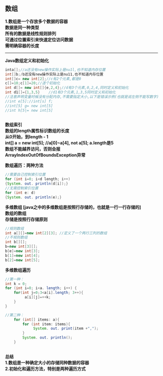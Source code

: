## 数组

**1.数组是一个存放多个数据的容器**  
    **数据是同一种类型**  
    **所有的数据是线性规则排列**  
    **可通过位置索引来快速定位访问数据**  
    **需明确容器的长度**  

------

**Java数组定义和初始化**

```java
inta[];//a还没有new操作实际上是nu1l,也不知道内存位置
int[]b;/b还没有new操作实际上是nu11,也不知道内存位置
int[]c= new int[2];//c有2个元素,都是0
c[]=10;c[1]=20;//逐个初始化 
int d[]= new int[]{e,2,4};//d有3个元素,0,2,4,同时定义和初始化
int d1[]={1,3,5}    //d1有3个元素,1,3,5同时定义和初始化
//注意声明变量时候没有分配内存,不需要指定大小,以下是错误示例(也就是说左侧不能写数字)
//int e[5]://int[s] f;
//int[5] g= new int[5]
//int h[5|= new int[5]
                  
```



**数组索引**  
    **数组的length属性标识数组的长度**  
    **从0开始，到length - 1**  
    **int[] a = new int[5]; //a[0]~a[4], not a[5]; a.length是5**  
    **数组不能越界访问，否则会报**  
**ArrayIndexOutOfBoundsException异常**  



**数组遍历：两种方法**

```java
//需要自己控制索引位置
for (int i=0; i<d length; i++)       
{System. out. println(d[i]);}   
//无需控制索引位置 
for (int e: d)              
{System. out. println(e);}
```



**多维数组 [java之中的多维数组是按照行存储的，也就是一行一行存储的]**  
    **数组的数组**  
   **存储是按照行存储原则**  

```java
//规则数组
int a[][]=new int[2][3]; //定义了一个两行三列的数组
//不规则数组
int b[][];
b=new int[3][];
b[e]=new int[3];
b[1]=new int[4];
b[2]=new int[5];
```

**多维数组遍历**

```java
//第一种：
int k = 0;
for (int i=0; i<a. length; i++) {
    for(int j=0;3<a[i].length; 3++){
         a[i][j]=++k;  
    }    
}

//第二种：
    for (int[] items: a){
        for (int item: items){
             System. out. print(item +",");
        }
        System. out. println();
    }     
            
```

**总结**  
**1.数组是一种确定大小的存储同种数据的容器**  
**2.初始化和遍历方法，特别是两种遍历方式** 